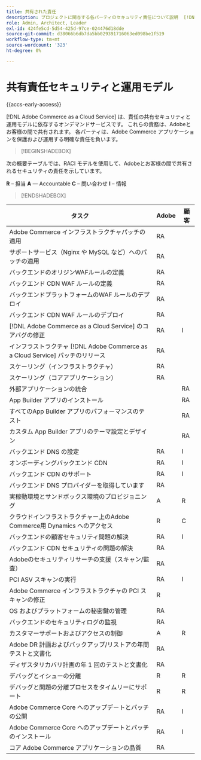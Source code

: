 ```yaml
---
title: 共有された責任
description: プロジェクトに関与する各パーティのセキュリティ責任について説明  [!DNL Adobe Commerce as a Cloud Service]  ます。
role: Admin, Architect, Leader
exl-id: 424fe5cd-5d54-425d-97ce-024476d18dde
source-git-commit: d38066b6db7da5bb029391716063ed098be1f519
workflow-type: tm+mt
source-wordcount: '323'
ht-degree: 0%

---
```


# 共有責任セキュリティと運用モデル

{{accs-early-access}}

[!DNL Adobe Commerce as a Cloud Service] は、責任の共有セキュリティと運用モデルに依存するオンデマンドサービスです。 これらの責務は、Adobeとお客様の間で共有されます。 各パーティは、Adobe Commerce アプリケーションを保護および運用する明確な責任を負います。

>[!BEGINSHADEBOX]

次の概要テーブルでは、RACI モデルを使用して、Adobeとお客様の間で共有されるセキュリティの責任を示しています。

**R** – 担当
**A** — Accountable
**C** – 問い合わせ
**I** – 情報

>[!ENDSHADEBOX]

| タスク | Adobe | 顧客 |
| --- | --- | --- |
| Adobe Commerce インフラストラクチャパッチの適用 | RA | |
| サポートサービス（Nginx や MySQL など）へのパッチの適用 | RA | |
| バックエンドのオリジンWAFルールの定義 | RA | |
| バックエンド CDN WAF ルールの定義 | RA | |
| バックエンドプラットフォームのWAF ルールのデプロイ | RA | |
| バックエンド CDN WAF ルールのデプロイ | RA | |
| [!DNL Adobe Commerce as a Cloud Service] のコアバグの修正 | RA | I |
| インフラストラクチャ [!DNL Adobe Commerce as a Cloud Service] パッチのリリース | RA | |
| スケーリング（インフラストラクチャ） | RA | |
| スケーリング（コアアプリケーション） | RA | |
| 外部アプリケーションの統合 | | RA |
| App Builder アプリのインストール | | RA |
| すべてのApp Builder アプリのパフォーマンスのテスト | | RA |
| カスタム App Builder アプリのテーマ設定とデザイン | | RA |
| バックエンド DNS の設定 | RA | I |
| オンボーディングバックエンド CDN | RA | I |
| バックエンド CDN のサポート | RA | I |
| バックエンド DNS プロバイダーを取得しています | RA | |
| 実稼動環境とサンドボックス環境のプロビジョニング | A | R |
| クラウドインフラストラクチャー上のAdobe Commerce用 Dynamics へのアクセス | R | C |
| バックエンドの顧客セキュリティ問題の解決 | RA | I |
| バックエンド CDN セキュリティの問題の解決 | RA | |
| Adobeのセキュリティリサーチの支援（スキャン/監査） | RA | |
| PCI ASV スキャンの実行 | RA | I |
| Adobe Commerce インフラストラクチャの PCI スキャンの修正 | R | |
| OS およびプラットフォームの秘密鍵の管理 | RA | |
| バックエンドのセキュリティログの監視 | RA | |
| カスタマーサポートおよびアクセスの制御 | A | R |
| Adobe DR 計画およびバックアップ/リストアの年間テストと文書化 | RA | |
| ディザスタリカバリ計画の年 1 回のテストと文書化 | RA | |
| デバッグとイシューの分離 | R | R |
| デバッグと問題の分離プロセスをタイムリーにサポート | R | R |
| Adobe Commerce Core へのアップデートとパッチの公開 | RA | I |
| Adobe Commerce Core へのアップデートとパッチのインストール | RA | I |
| コア Adobe Commerce アプリケーションの品質 | RA | |
